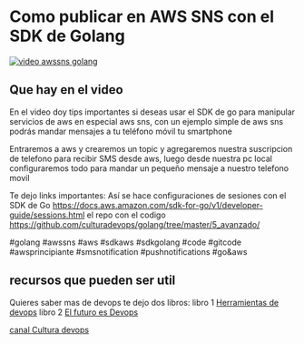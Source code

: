 # Como publicar en AWS SNS con el SDK de Golang



[![video awssns golang](https://github.com/culturadevops/golang/blob/master/5_avanzado/aws/sns/golang_aws_sns.png)](https://youtu.be/DrtuGgerKxA)


## Que hay en el video
En el video doy tips importantes si deseas usar el SDK de go para manipular servicios de aws en especial aws sns,
con un ejemplo simple de aws sns podrás mandar mensajes a tu teléfono móvil tu smartphone 

Entraremos a aws y crearemos un topic y agregaremos nuestra suscripcion de telefono para recibir SMS  desde aws, luego  desde nuestra pc local configuraremos todo para mandar un pequeño mensaje a nuestro telefono movil 

Te dejo links importantes:
Así se hace configuraciones de sesiones con el SDK de Go
https://docs.aws.amazon.com/sdk-for-go/v1/developer-guide/sessions.html
el repo con el codigo
https://github.com/culturadevops/golang/tree/master/5_avanzado/


#golang #awssns #aws #sdkaws #sdkgolang #code #gitcode #awsprincipiante #smsnotification #pushnotifications #go&aws

## recursos que pueden ser util

Quieres saber mas de devops te dejo dos libros: 
libro 1
[Herramientas de devops](https://www.amazon.com/-/es/Jaivic-Villegas-ebook/dp/B081X3HYLX) 
libro 2
[El futuro es Devops](https://www.amazon.com/-/es/Jaivic-Villegas-ebook/dp/B087MZX1SZ) 

[canal Cultura devops](https://www.youtube.com/channel/UCfJ67eVA7DkKbbIF5ceJDMA) 

